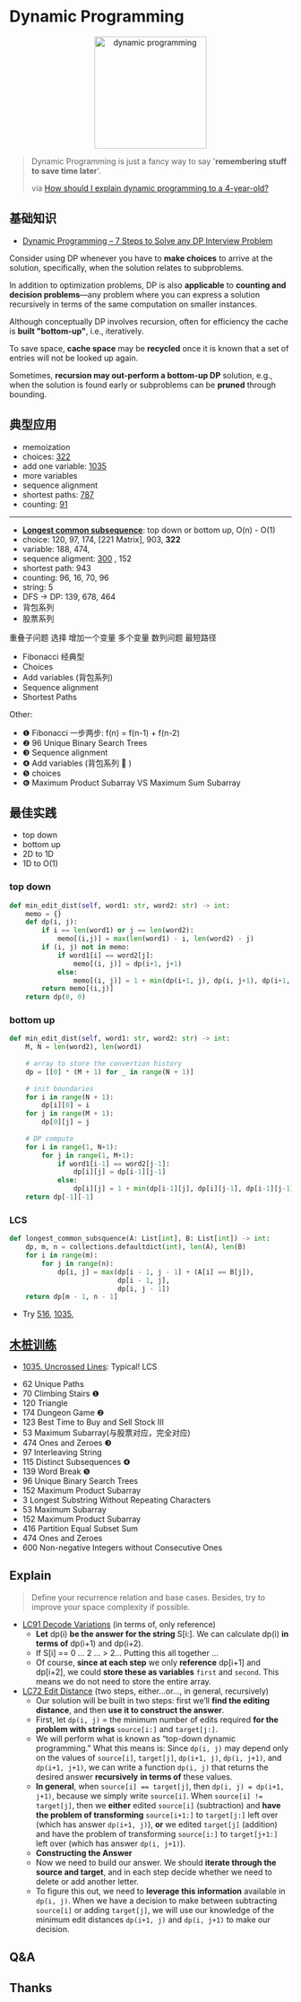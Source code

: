 # Dynamic Programming  

<center>
<img src="https://i.imgur.com/KHu7mL1.jpg" alt="dynamic programming" width="200"/> 
</center>

> Dynamic Programming is just a fancy way to say '**remembering stuff to save time later**'.
> 
> via [How should I explain dynamic programming to a 4-year-old?](https://qr.ae/TWTdxP)

## 基础知识

- [Dynamic Programming – 7 Steps to Solve any DP Interview Problem](http://blog.refdash.com/dynamic-programming-tutorial-example/)

Consider using DP whenever you have to **make choices** to arrive at the solution, specifically, when the solution relates to subproblems.

In addition to optimization problems, DP is also **applicable** to **counting and decision problems**—any problem where you can express a solution recursively in terms of the same computation on smaller instances.

Although conceptually DP involves recursion, often for efficiency the cache is **built "bottom-up"**, i.e., iteratively. 

To save space, **cache space** may be **recycled** once it is known that a set of entries will not be looked up again. 

Sometimes, **recursion may out-perform a bottom-up DP** solution, e.g., when the solution is found early or subproblems can be **pruned** through bounding.


## 典型应用

- memoization
- choices: [322](https://leetcode.com/problems/coin-change/description/)
- add one variable: [1035](https://leetcode.com/problems/uncrossed-lines/)
- more variables
- sequence alignment 
- shortest paths: [787](https://leetcode.com/problems/cheapest-flights-within-k-stops/)
- counting: [91](https://leetcode.com/problems/decode-ways/)

---

- [**Longest common subsequence**](https://leetcode.com/problems/uncrossed-lines/): top down or bottom up, O(n) - O(1)
- choice: 120, 97, 174, [221 Matrix], 903, **322**
- variable: 188, 474,
- sequence aligment: [300](https://leetcode.com/problems/longest-increasing-subsequence/description/) , 152
- shortest path: 943 
- counting: 96, 16, 70, 96
- string: 5 
- DFS -> DP: 139, 678, 464 
- 背包系列
- 股票系列


重叠子问题 选择 增加一个变量 多个变量 数列问题 最短路径

* Fibonacci 经典型
* Choices
* Add variables (背包系列)
* Sequence alignment
* Shortest Paths

Other:

* ❶ Fibonacci 一步两步: f(n) = f(n-1) + f(n-2)
* ❷ 96 Unique Binary Search Trees
* ❸ Sequence alignment
* ❹ Add variables (背包系列 🎒 )
* ❺ choices
* ❻ Maximum Product Subarray VS Maximum Sum Subarray

## 最佳实践

- top down 
- bottom up
- 2D to 1D
- 1D to O(1)

### top down 
``` python
def min_edit_dist(self, word1: str, word2: str) -> int:
    memo = {}
    def dp(i, j):
        if i == len(word1) or j == len(word2):
            memo[(i,j)] = max(len(word1) - i, len(word2) - j)
        if (i, j) not in memo:
            if word1[i] == word2[j]:
                memo[(i, j)] = dp(i+1, j+1)
            else:
                memo[(i, j)] = 1 + min(dp(i+1, j), dp(i, j+1), dp(i+1, j+1))
        return memo[(i,j)]
    return dp(0, 0)
```

### bottom up 
``` python
def min_edit_dist(self, word1: str, word2: str) -> int:
    M, N = len(word2), len(word1)
    
    # array to store the convertion history
    dp = [[0] * (M + 1) for _ in range(N + 1)]
    
    # init boundaries
    for i in range(N + 1):
        dp[i][0] = i
    for j in range(M + 1):
        dp[0][j] = j
    
    # DP compute
    for i in range(1, N+1):
        for j in range(1, M+1):
            if word1[i-1] == word2[j-1]:
                dp[i][j] = dp[i-1][j-1]
            else:
                dp[i][j] = 1 + min(dp[i-1][j], dp[i][j-1], dp[i-1][j-1])
    return dp[-1][-1]
```

### LCS

``` python
def longest_common_subsquence(A: List[int], B: List[int]) -> int:
    dp, m, n = collections.defaultdict(int), len(A), len(B)
    for i in range(m):
        for j in range(n):
            dp[i, j] = max(dp[i - 1, j - 1] + (A[i] == B[j]), 
				           dp[i - 1, j], 
				           dp[i, j - 1])
    return dp[m - 1, n - 1]
```

- Try [516](https://leetcode.com/problems/longest-palindromic-subsequence/), [1035](https://leetcode.com/problems/uncrossed-lines/), 


## [木桩训练](https://leetcode.com/tag/dynamic-programming/)

- [1035. Uncrossed Lines](https://leetcode.com/problems/uncrossed-lines/): Typical! LCS
* 62 Unique Paths
* 70 Climbing Stairs ❶
* 120 Triangle
* 174 Dungeon Game ❷
* 123 Best Time to Buy and Sell Stock III
* 53 Maximum Subarray(与股票对应，完全对应)
* 474 Ones and Zeroes ❸
* 97 Interleaving String
* 115 Distinct Subsequences ❹
* 139 Word Break ❺
* 96 Unique Binary Search Trees
* 152 Maximum Product Subarray
* 3 Longest Substring Without Repeating Characters
* 53 Maximum Subarray
* 152 Maximum Product Subarray
* 416 Partition Equal Subset Sum
* 474 Ones and Zeroes
* 600 Non-negative Integers without Consecutive Ones

## Explain 

> Define your recurrence relation and base cases. Besides, try to improve your space complexity if possible.

* [LC91 Decode Variations](https://www.pramp.com/challenge/r1Kw0vwG6OhK9AEGAy6L) (in terms of, only reference)
	* **Let** dp(i) **be the answer for the string** S[i:]. We can calculate dp(i) **in terms of** dp(i+1) and dp(i+2).  
	* If S[i] == 0 ... 2 ... > 2...  Putting this all together ...
	* Of course, **since at each step** we only **reference** dp[i+1] and dp[i+2], we could **store these as variables** `first` and `second`. This means we do not need to store the entire array.
* [LC72 Edit Distance](https://repl.it/@WillWang42/edit-distance) (two steps, either...or..., in general, recursively)
	* Our solution will be built in two steps: first we’ll **find the editing distance**, and then **use it to construct the answer**. 
	* First, let `dp(i, j)` = the minimum number of edits required **for the problem with strings** `source[i:]` and `target[j:]`. 
	* We will perform what is known as “top-down dynamic programming.” What this means is: Since `dp(i, j)` may depend only on the values of `source[i]`, `target[j]`, `dp(i+1, j)`, `dp(i, j+1)`, and `dp(i+1, j+1)`, we can write a function `dp(i, j)` that returns the desired answer **recursively** **in terms of** these values. 
	* **In general**, when `source[i] == target[j]`, then `dp(i, j) = dp(i+1, j+1)`, because we simply write `source[i]`. When `source[i] != target[j]`, then we **either** edited `source[i]` (subtraction) and **have the problem of transforming** `source[i+1:]` to `target[j:]` left over (which has answer `dp(i+1, j)`), **or** we edited `target[j]` (addition) and have the problem of transforming `source[i:]` to `target[j+1:]` left over (which has answer `dp(i, j+1)`).
	* **Constructing the Answer**
	* Now we need to build our answer. We should **iterate through the source and target**, and in each step decide whether we need to delete or add another letter.
	* To figure this out, we need to **leverage this information** available in `dp(i, j)`. When we have a decision to make between subtracting `source[i]` or adding `target[j]`, we will use our knowledge of the minimum edit distances `dp(i+1, j)` and `dp(i, j+1)` to make our decision.


## Q&A

## Thanks 
